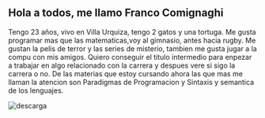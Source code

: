 ## Hola a todos, me llamo Franco Comignaghi
Tengo 23 años, vivo en Villa Urquiza, tengo 2 gatos y una tortuga. Me gusta programar mas que las matematicas,voy al gimnasio, antes hacia rugby.
Me gustan la pelis de terror y las series de misterio, tambien me gusta jugar a la compu con mis amigos.
Quiero conseguir el titulo intermedio para enpezar a trabajar en algo relacionado con la carrera y despues vere si sigo la carrera o no.
De las materias que estoy cursando ahora las que mas me llaman la atencion son Paradigmas de Programacion y Sintaxis y semantica de los lenguajes.

![descarga](https://github.com/user-attachments/assets/ffa51652-e45d-4b4c-ba9d-d29995a0e153)
